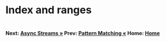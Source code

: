 # Index and ranges

```cs --project ./Snippets/Snippets.csproj --source-file ./Snippets/IndexAndRanges.cs --region index-and-range
```

#### Next: [Async Streams  &raquo;](./asynchronous-streams.md)   Prev: [Pattern Matching  &laquo;](./PATTERN-MATCHING.md)   Home: [Home](readme.md)
